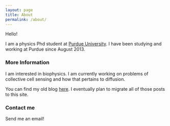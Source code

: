 ```yaml
---
layout: page
title: About
permalink: /about/
---
```


Hello!

I am a physics Phd student at [Purdue University](http://www.physics.purdue.edu/). I have been studying and working at Purdue since August 2013. 

### More Information

I am interested in biophysics. I am currently working on problems of collective cell sensing and how that pertains to diffusion.

You can find my old blog [here](http://12biophys.blogspot.com/). I eventually plan to migrate all of those posts to this site.

### Contact me

Send me an email!
